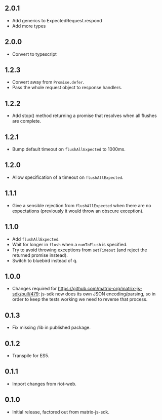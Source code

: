 ## 2.0.1

-   Add generics to ExpectedRequest.respond
-   Add more types

## 2.0.0

-   Convert to typescript

## 1.2.3

-   Convert away from `Promise.defer`.
-   Pass the whole request object to response handlers.

## 1.2.2

-   Add stop() method returning a promise that resolves when all
    flushes are complete.

## 1.2.1

-   Bump default timeout on `flushAllExpected` to 1000ms.

## 1.2.0

-   Allow specification of a timeout on `flushAllExpected`.

## 1.1.1

-   Give a sensible rejection from `flushAllExpected` when there are no
    expectations (previously it would throw an obscure exception).

## 1.1.0

-   Add `flushAllExpected`.
-   Wait for longer in `flush` when a `numToFlush` is specified.
-   Try to avoid throwing exceptions from `setTimeout` (and reject the returned
    promise instead).
-   Switch to bluebird instead of q.

## 1.0.0

-   Changes required for https://github.com/matrix-org/matrix-js-sdk/pull/479:
    js-sdk now does its own JSON encoding/parsing, so in order to keep the tests
    working we need to reverse that process.

## 0.1.3

-   Fix missing /lib in published package.

## 0.1.2

-   Transpile for ES5.

## 0.1.1

-   Import changes from riot-web.

## 0.1.0

-   Initial release, factored out from matrix-js-sdk.
